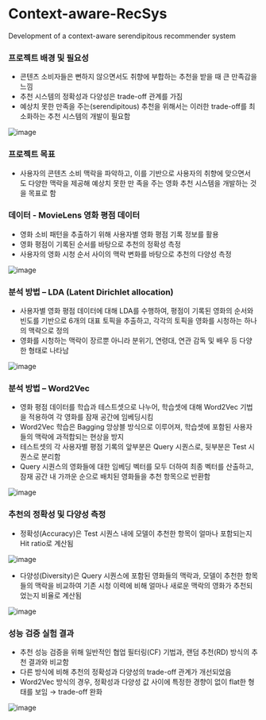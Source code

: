 # Context-aware-RecSys
Development of a context-aware serendipitous recommender system

### 프로젝트 배경 및 필요성
- 콘텐츠 소비자들은 뻔하지 않으면서도 취향에 부합하는 추천을 받을 때 큰 만족감을 느낌
- 추천 시스템의 정확성과 다양성은 trade-off 관계를 가짐
- 예상치 못한 만족을 주는(serendipitous) 추천을 위해서는 이러한 trade-off를 최소화하는 추천 시스템의 개발이 필요함

![image](https://github.com/glee2/Context-aware-RecSys/assets/18283601/deb47bd2-040e-4dd4-836d-37742e51604c)

### 프로젝트 목표
- 사용자의 콘텐츠 소비 맥락을 파악하고, 이를 기반으로 사용자의 취향에 맞으면서 도 다양한 맥락을 제공해 예상치 못한 만 족을 주는 영화 추천 시스템을 개발하는 것을 목표로 함

### 데이터 - MovieLens 영화 평점 데이터
- 영화 소비 패턴을 추출하기 위해 사용자별 영화 평점 기록 정보를 활용
- 영화 평점이 기록된 순서를 바탕으로 추천의 정확성 측정
- 사용자의 영화 시청 순서 사이의 맥락 변화를 바탕으로 추천의 다양성 측정

![image](https://github.com/glee2/Context-aware-RecSys/assets/18283601/3acbb174-ec16-4c5a-9ccf-3706156e397a)

### 분석 방법 – LDA (Latent Dirichlet allocation)
- 사용자별 영화 평점 데이터에 대해 LDA를 수행하여, 평점이 기록된 영화의 순서와 빈도를 기반으로 6개의 대표 토픽을 추출하고, 각각의 토픽을 영화를 시청하는 하나의 맥락으로 정의
- 영화를 시청하는 맥락이 장르뿐 아니라 분위기, 연령대, 연관 감독 및 배우 등 다양한 형태로 나타남

![image](https://github.com/glee2/Context-aware-RecSys/assets/18283601/f66a8445-a750-4366-9bc3-af0a1c419222)


### 분석 방법 – Word2Vec
- 영화 평점 데이터를 학습과 테스트셋으로 나누어, 학습셋에 대해 Word2Vec 기법을 적용하여 각 영화를 잠재 공간에 임베딩시킴
- Word2Vec 학습은 Bagging 앙상블 방식으로 이루어져, 학습셋에 포함된 사용자들의 맥락에 과적합되는 현상을 방지
- 테스트셋의 각 사용자별 평점 기록의 앞부분은 Query 시퀀스로, 뒷부분은 Test 시퀀스로 분리함
- Query 시퀀스의 영화들에 대한 임베딩 벡터를 모두 더하여 최종 벡터를 산출하고, 잠재 공간 내 가까운 순으로 배치된 영화들을 추천 항목으로 반환함

![image](https://github.com/glee2/Context-aware-RecSys/assets/18283601/c727780f-69e3-4863-beb3-350f7c918c9c)

### 추천의 정확성 및 다양성 측정
- 정확성(Accuracy)은 Test 시퀀스 내에 모델이 추천한 항목이 얼마나 포함되는지 Hit ratio로 계산됨

![image](https://github.com/glee2/Context-aware-RecSys/assets/18283601/a823c49a-cf74-4e14-811a-29cf4e6fb5e6)

- 다양성(Diversity)은 Query 시퀀스에 포함된 영화들의 맥락과, 모델이 추천한 항목들의 맥락을 비교하여 기존 시청 이력에 비해 얼마나 새로운 맥락의 영화가 추천되었는지 비율로 계산됨

![image](https://github.com/glee2/Context-aware-RecSys/assets/18283601/ae270a0e-b186-4def-b190-2accb2f6210b)

### 성능 검증 실험 결과
- 추천 성능 검증을 위해 일반적인 협업 필터링(CF) 기법과, 랜덤 추천(RD) 방식의 추천 결과와 비교함
- 다른 방식에 비해 추천의 정확성과 다양성의 trade-off 관계가 개선되었음
- Word2Vec 방식의 경우, 정확성과 다양성 값 사이에 특정한 경향이 없이 flat한 형태를 보임 → trade-off 완화

![image](https://github.com/glee2/Context-aware-RecSys/assets/18283601/204ca25f-6e76-450e-bb16-a3907a65540d)
